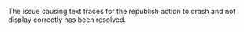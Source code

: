 The issue causing text traces for the republish action to crash and not display correctly has been resolved.
